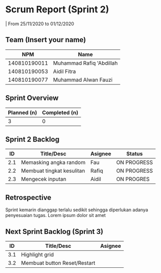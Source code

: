 # Scrum Report (Sprint 2)
| From 25/11/2020 to 01/12/2020

## Team (Insert your name)
|  NPM          |             Name           |
| ------------- | ---------------------------|
| 140810190011  | Muhammad Rafiq 'Abdillah   |
| 140810190053  | Aidil Fitra                |
| 140810190077  | Muhammad Alwan Fauzi       |

## Sprint Overview
| Planned (n)   | Completed (n) |
| ------------- |-------------- |
| 3 | 0 |


## Sprint 2 Backlog

| ID  | Title/Desc | Asignee | Status |
| --- | ---------- | ------- | ------ |
| 2.1 | Memasking angka random | Fau | ON PROGRESS  |
| 2.2 | Membuat tingkat kesulitan | Rafiq | ON PROGRESS |
| 2.3 | Mengecek inputan | Aidil | ON PROGRES |

## Retrospective 

Sprint kemarin dianggap terlalu sedikit sehingga diperlukan adanya penyesuaian tugas. Lorem ipsum dolor sit amet

## Next Sprint Backlog (Sprint 3)
| ID  | Title/Desc | Asignee | 
| --- | ---------- | ------- | 
| 3.1 | Highlight grid |  |
| 3.2 | Membuat button Reset/Restart |  |
